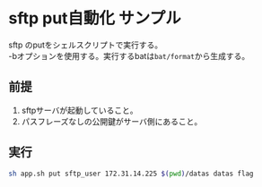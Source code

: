 # sftp put自動化 サンプル

sftp のputをシェルスクリプトで実行する。  
-bオプションを使用する。実行するbatは```bat/format```から生成する。

## 前提

1. sftpサーバが起動していること。
2. パスフレーズなしの公開鍵がサーバ側にあること。

## 実行

``` bash
sh app.sh put sftp_user 172.31.14.225 $(pwd)/datas datas flag
```
